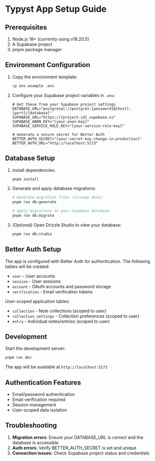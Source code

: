 # Typyst App Setup Guide

## Prerequisites

1. Node.js 18+ (currently using v18.20.5)
2. A Supabase project
3. pnpm package manager

## Environment Configuration

1. Copy the environment template:

   ```bash
   cp env.example .env
   ```

2. Configure your Supabase project variables in `.env`:

   ```env
   # Get these from your Supabase project settings
   DATABASE_URL="postgresql://postgres:[password]@[host]:[port]/[database]"
   SUPABASE_URL="https://[project-id].supabase.co"
   SUPABASE_ANON_KEY="[your-anon-key]"
   SUPABASE_SERVICE_ROLE_KEY="[your-service-role-key]"

   # Generate a secure secret for Better Auth
   BETTER_AUTH_SECRET="[your-secret-key-change-in-production]"
   BETTER_AUTH_URL="http://localhost:5173"
   ```

## Database Setup

1. Install dependencies:

   ```bash
   pnpm install
   ```

2. Generate and apply database migrations:

   ```bash
   # Generate migration files (already done)
   pnpm run db:generate

   # Apply migrations to your Supabase database
   pnpm run db:migrate
   ```

3. (Optional) Open Drizzle Studio to view your database:
   ```bash
   pnpm run db:studio
   ```

## Better Auth Setup

The app is configured with Better Auth for authentication. The following tables will be created:

- `user` - User accounts
- `session` - User sessions
- `account` - OAuth accounts and password storage
- `verification` - Email verification tokens

User-scoped application tables:

- `collection` - Note collections (scoped to user)
- `collection_settings` - Collection preferences (scoped to user)
- `entry` - Individual notes/entries (scoped to user)

## Development

Start the development server:

```bash
pnpm run dev
```

The app will be available at `http://localhost:5173`

## Authentication Features

- Email/password authentication
- Email verification required
- Session management
- User-scoped data isolation

## Troubleshooting

1. **Migration errors**: Ensure your DATABASE_URL is correct and the database is accessible
2. **Auth errors**: Verify BETTER_AUTH_SECRET is set and unique
3. **Connection issues**: Check Supabase project status and credentials
